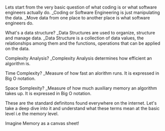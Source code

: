 Lets start from the very basic question of what coding is or what software engineers actually do.
_Coding or Software Engineering is just manipulating the data.
_Move data from one place to another place is what software engineers do.

What's a data structure?
_Data Structures are used to organize, structure and manage data.
_Data Structure is a collection of data values, the relationships among them and the functions, operations that can be applied on the data.

Complexity Analysis?
_Complexity Analysis determines how efficient an algorithm is.

Time Complexity?
_Measure of how fast an alorithm runs. It is expressed in Big O notation.

Space Somplexity?
_Measure of how much auxiliary memory an algorithm takes up. It is expressed in Big O notation.

These are the standard definitons found everywhere on the internet. Let's take a deep dive into it and understand what these terms mean at the basic level i.e the memory level.

Imagine Memory as a canvas sheet!
